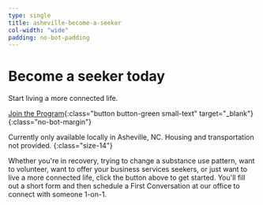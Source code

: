 ```yaml
---
type: single
title: asheville-become-a-seeker
col-width: "wide"
padding: no-bot-padding
---
```


# Become a <span class="emphasized-header">seeker</span> today

Start living a more connected life.

[Join the Program](https://form.jotform.com/90764612050148){:class="button button-green small-text" target="_blank"}
{:class="no-bot-margin"}

Currently only available locally in Asheville, NC. Housing and transportation not provided. 
{:class="size-14"}

Whether you're in recovery, trying to change a substance use pattern, want to volunteer, want to offer your business services seekers, or just want to live a more connected life, click the button above to get started. You'll fill out a short form and then schedule a First Conversation at our office to connect with someone 1-on-1.
